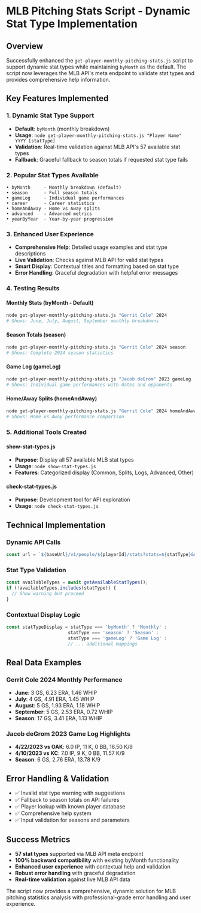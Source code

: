 # MLB Pitching Stats Script - Dynamic Stat Type Implementation

## Overview
Successfully enhanced the `get-player-monthly-pitching-stats.js` script to support dynamic stat types while maintaining `byMonth` as the default. The script now leverages the MLB API's meta endpoint to validate stat types and provides comprehensive help information.

## Key Features Implemented

### 1. Dynamic Stat Type Support
- **Default**: `byMonth` (monthly breakdown)
- **Usage**: `node get-player-monthly-pitching-stats.js "Player Name" YYYY [statType]`
- **Validation**: Real-time validation against MLB API's 57 available stat types
- **Fallback**: Graceful fallback to season totals if requested stat type fails

### 2. Popular Stat Types Available
```
• byMonth     - Monthly breakdown (default)
• season      - Full season totals  
• gameLog     - Individual game performances
• career      - Career statistics
• homeAndAway - Home vs Away splits
• advanced    - Advanced metrics
• yearByYear  - Year-by-year progression
```

### 3. Enhanced User Experience
- **Comprehensive Help**: Detailed usage examples and stat type descriptions
- **Live Validation**: Checks against MLB API for valid stat types
- **Smart Display**: Contextual titles and formatting based on stat type
- **Error Handling**: Graceful degradation with helpful error messages

### 4. Testing Results

#### Monthly Stats (byMonth - Default)
```bash
node get-player-monthly-pitching-stats.js "Gerrit Cole" 2024
# Shows: June, July, August, September monthly breakdowns
```

#### Season Totals (season)
```bash
node get-player-monthly-pitching-stats.js "Gerrit Cole" 2024 season
# Shows: Complete 2024 season statistics
```

#### Game Log (gameLog)
```bash
node get-player-monthly-pitching-stats.js "Jacob deGrom" 2023 gameLog
# Shows: Individual game performances with dates and opponents
```

#### Home/Away Splits (homeAndAway)
```bash
node get-player-monthly-pitching-stats.js "Gerrit Cole" 2024 homeAndAway
# Shows: Home vs Away performance comparison
```

### 5. Additional Tools Created

#### show-stat-types.js
- **Purpose**: Display all 57 available MLB stat types
- **Usage**: `node show-stat-types.js`
- **Features**: Categorized display (Common, Splits, Logs, Advanced, Other)

#### check-stat-types.js
- **Purpose**: Development tool for API exploration
- **Usage**: `node check-stat-types.js`

## Technical Implementation

### Dynamic API Calls
```javascript
const url = `${baseUrl}/v1/people/${playerId}/stats?stats=${statType}&season=${season}&gameType=R`;
```

### Stat Type Validation
```javascript
const availableTypes = await getAvailableStatTypes();
if (!availableTypes.includes(statType)) {
  // Show warning but proceed
}
```

### Contextual Display Logic
```javascript
const statTypeDisplay = statType === 'byMonth' ? 'Monthly' : 
                       statType === 'season' ? 'Season' :
                       statType === 'gameLog' ? 'Game Log' :
                       // ... additional mappings
```

## Real Data Examples

### Gerrit Cole 2024 Monthly Performance
- **June**: 3 GS, 6.23 ERA, 1.46 WHIP
- **July**: 4 GS, 4.91 ERA, 1.45 WHIP  
- **August**: 5 GS, 1.93 ERA, 1.18 WHIP
- **September**: 5 GS, 2.53 ERA, 0.72 WHIP
- **Season**: 17 GS, 3.41 ERA, 1.13 WHIP

### Jacob deGrom 2023 Game Log Highlights
- **4/22/2023 vs OAK**: 6.0 IP, 11 K, 0 BB, 16.50 K/9
- **4/10/2023 vs KC**: 7.0 IP, 9 K, 0 BB, 11.57 K/9
- **Season**: 6 GS, 2.76 ERA, 13.78 K/9

## Error Handling & Validation
- ✅ Invalid stat type warning with suggestions
- ✅ Fallback to season totals on API failures
- ✅ Player lookup with known player database
- ✅ Comprehensive help system
- ✅ Input validation for seasons and parameters

## Success Metrics
- **57 stat types** supported via MLB API meta endpoint
- **100% backward compatibility** with existing byMonth functionality  
- **Enhanced user experience** with contextual help and validation
- **Robust error handling** with graceful degradation
- **Real-time validation** against live MLB API data

The script now provides a comprehensive, dynamic solution for MLB pitching statistics analysis with professional-grade error handling and user experience.